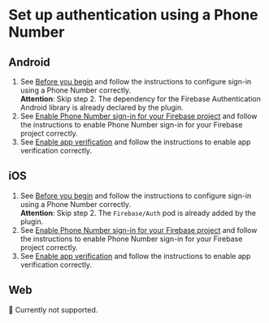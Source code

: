 # Set up authentication using a Phone Number

## Android

1. See [Before you begin](https://firebase.google.com/docs/auth/android/phone-auth#before-you-begin) and follow the instructions to configure sign-in using a Phone Number correctly.  
**Attention**: Skip step 2. The dependency for the Firebase Authentication Android library is already declared by the plugin.
1. See [Enable Phone Number sign-in for your Firebase project](https://firebase.google.com/docs/auth/android/phone-auth#enable-phone-number-sign-in-for-your-firebase-project) and follow the instructions to enable Phone Number sign-in for your Firebase project correctly.
1. See [Enable app verification](https://firebase.google.com/docs/auth/android/phone-auth#enable-app-verification) and follow the instructions to enable app verification correctly.

## iOS

1. See [Before you begin](https://firebase.google.com/docs/auth/ios/phone-auth#before-you-begin) and follow the instructions to configure sign-in using a Phone Number correctly.  
**Attention**: Skip step 2. The `Firebase/Auth` pod is already added by the plugin.
1. See [Enable Phone Number sign-in for your Firebase project](https://firebase.google.com/docs/auth/ios/phone-auth#enable-phone-number-sign-in-for-your-firebase-project) and follow the instructions to enable Phone Number sign-in for your Firebase project correctly.
1. See [Enable app verification](https://firebase.google.com/docs/auth/ios/phone-auth#enable-app-verification) and follow the instructions to enable app verification correctly.

## Web

🚧 Currently not supported.
